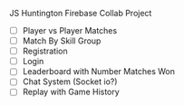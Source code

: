 JS Huntington Firebase Collab Project

- [ ] Player vs Player Matches
- [ ] Match By Skill Group
- [ ] Registration
- [ ] Login
- [ ] Leaderboard with Number Matches Won
- [ ] Chat System (Socket io?)
- [ ] Replay with Game History

